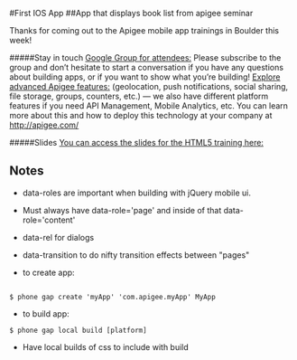 #First IOS App
##App that displays book list from apigee seminar

Thanks for coming out to the Apigee mobile app trainings in Boulder this week!

#####Stay in touch
[Google Group for attendees:](https://groups.google.com/forum/?fromgroups#!forum/app-craft) Please subscribe to the group and don’t hesitate to start a conversation if you have any questions about building apps, or if you want to show what you’re building!
[Explore advanced Apigee features:](http://apigee.com/docs/app_services) (geolocation, push notifications, social sharing, file storage, groups, counters, etc.) — we also have different platform features if you need API Management, Mobile Analytics, etc. You can learn more about this and how to deploy this technology at your company at http://apigee.com/

#####Slides
[You can access the slides for the HTML5 training here:](https://www.dropbox.com/s/ct5f8urjr4pybdz/Build%20A%20Mobile%20App%20.pdf)

Notes
------
* data-roles are important when building with jQuery mobile ui.

* Must always have data-role='page' and inside of that data-role='content'

* data-rel for dialogs

* data-transition to do nifty transition effects between "pages"

* to create app:

```

$ phone gap create 'myApp' 'com.apigee.myApp' MyApp
```

* to build app:

```
$ phone gap local build [platform]
```

* Have local builds of css to include with build
